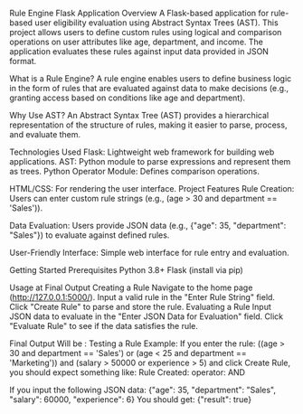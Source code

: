 Rule Engine Flask Application
Overview
A Flask-based application for rule-based user eligibility evaluation using Abstract Syntax Trees (AST). This project allows users to define custom rules using logical and comparison operations on user attributes like age, department, and income. The application evaluates these rules against input data provided in JSON format.

What is a Rule Engine?
A rule engine enables users to define business logic in the form of rules that are evaluated against data to make decisions (e.g., granting access based on conditions like age and department).

Why Use AST?
An Abstract Syntax Tree (AST) provides a hierarchical representation of the structure of rules, making it easier to parse, process, and evaluate them.

Technologies Used
Flask: Lightweight web framework for building web applications.
AST: Python module to parse expressions and represent them as trees.
Python Operator Module: Defines comparison operations.

HTML/CSS: For rendering the user interface.
Project Features
Rule Creation: Users can enter custom rule strings (e.g., (age > 30 and department == 'Sales')).

Data Evaluation: Users provide JSON data (e.g., {"age": 35, "department": "Sales"}) to evaluate against defined rules.

User-Friendly Interface: Simple web interface for rule entry and evaluation.

Getting Started
Prerequisites
Python 3.8+
Flask (install via pip)

Usage at Final Output
Creating a Rule
Navigate to the home page (http://127.0.0.1:5000/).
Input a valid rule in the "Enter Rule String" field.
Click "Create Rule" to parse and store the rule.
Evaluating a Rule
Input JSON data to evaluate in the "Enter JSON Data for Evaluation" field.
Click "Evaluate Rule" to see if the data satisfies the rule.

Final Output Will be :
Testing a Rule Example:
If you enter the rule:
((age > 30 and department == 'Sales') or (age < 25 and department == 'Marketing')) and (salary > 50000 or experience > 5)
and click Create Rule, you should expect something like:
Rule Created: operator: AND

If you input the following JSON data:
{"age": 35, "department": "Sales", "salary": 60000, "experience": 6}
You should get:
{"result": true}
